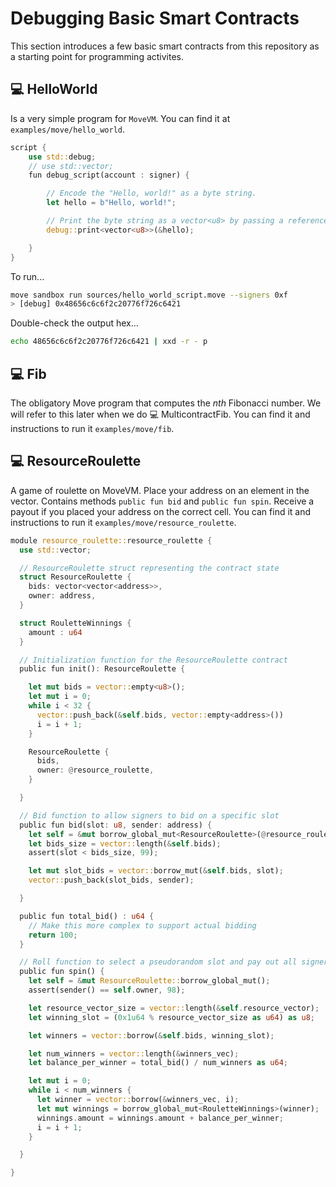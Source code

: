 # Debugging Basic Smart Contracts
This section introduces a few basic smart contracts from this repository as a starting point for programming activites.

## 💻 HelloWorld
Is a very simple program for `MoveVM`. You can find it at `examples/move/hello_world`. 

```rust
script {
    use std::debug;
    // use std::vector;
    fun debug_script(account : signer) {

        // Encode the "Hello, world!" as a byte string.
        let hello = b"Hello, world!";

        // Print the byte string as a vector<u8> by passing a reference to the byte string.
        debug::print<vector<u8>>(&hello);

    }
}
```
To run...
```bash
move sandbox run sources/hello_world_script.move --signers 0xf
> [debug] 0x48656c6c6f2c20776f726c6421
```
Double-check the output hex...

```bash
echo 48656c6c6f2c20776f726c6421 | xxd -r - p
```

## 💻 Fib
The obligatory Move program that computes the $nth$ Fibonacci number. We will refer to this later when we do  💻 MulticontractFib. You can find it and instructions to run it `examples/move/fib`. 

## 💻 ResourceRoulette
A game of roulette on MoveVM. Place your address on an element in the vector. Contains methods `public fun bid` and `public fun spin`. Receive a payout if you placed your address on the correct cell. You can find it and instructions to run it `examples/move/resource_roulette`. 

```rust
module resource_roulette::resource_roulette {
  use std::vector;

  // ResourceRoulette struct representing the contract state
  struct ResourceRoulette {
    bids: vector<vector<address>>,
    owner: address,
  }

  struct RouletteWinnings {
    amount : u64
  }

  // Initialization function for the ResourceRoulette contract
  public fun init(): ResourceRoulette {

    let mut bids = vector::empty<u8>();
    let mut i = 0;
    while i < 32 {
      vector::push_back(&self.bids, vector::empty<address>())
      i = i + 1;
    }

    ResourceRoulette {
      bids,
      owner: @resource_roulette,
    }

  }

  // Bid function to allow signers to bid on a specific slot
  public fun bid(slot: u8, sender: address) {
    let self = &mut borrow_global_mut<ResourceRoulette>(@resource_roulette);
    let bids_size = vector::length(&self.bids);
    assert(slot < bids_size, 99);

    let mut slot_bids = vector::borrow_mut(&self.bids, slot);
    vector::push_back(slot_bids, sender);

  }

  public fun total_bid() : u64 {
    // Make this more complex to support actual bidding
    return 100;
  }

  // Roll function to select a pseudorandom slot and pay out all signers who selected that slot
  public fun spin() {
    let self = &mut ResourceRoulette::borrow_global_mut();
    assert(sender() == self.owner, 98);

    let resource_vector_size = vector::length(&self.resource_vector);
    let winning_slot = (0x1u64 % resource_vector_size as u64) as u8;

    let winners = vector::borrow(&self.bids, winning_slot);

    let num_winners = vector::length(&winners_vec);
    let balance_per_winner = total_bid() / num_winners as u64;

    let mut i = 0;
    while i < num_winners {
      let winner = vector::borrow(&winners_vec, i);
      let mut winnings = borrow_global_mut<RouletteWinnings>(winner);
      winnings.amount = winnings.amount + balance_per_winner;
      i = i + 1;
    }

  }

}
```